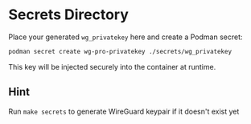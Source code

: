 # Secrets Directory

Place your generated `wg_privatekey` here and create a Podman secret:

```bash
podman secret create wg-pro-privatekey ./secrets/wg_privatekey
```

This key will be injected securely into the container at runtime.

## Hint
Run `make secrets` to generate WireGuard keypair if it doesn't exist yet